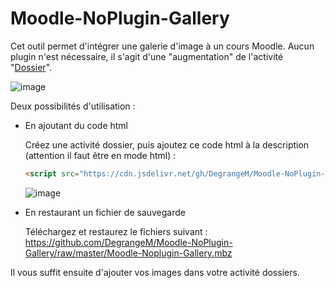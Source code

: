 # Moodle-NoPlugin-Gallery

Cet outil permet d'intégrer une galerie d'image à un cours Moodle. Aucun plugin n'est nécessaire, il s'agit d'une "augmentation" de l'activité "[Dossier](https://github.com/DegrangeM/Moodle-NoPlugin-Gallery/assets/53106394/0a0d6d56-f6b3-4971-bce2-f1c052e0a786)". 

![image](https://github.com/DegrangeM/Moodle-NoPlugin-Gallery/assets/53106394/2393327e-becd-4ad0-b060-9f404df18032)

Deux possibilités d'utilisation :

- En ajoutant du code html

  Créez une activité dossier, puis ajoutez ce code html à la description (attention il faut être en mode html) :

  ```html
  <script src="https://cdn.jsdelivr.net/gh/DegrangeM/Moodle-NoPlugin-Gallery/script.js"></script>
  ```

  ![image](https://github.com/DegrangeM/Moodle-NoPlugin-Gallery/assets/53106394/7b741f44-9240-4863-96f5-6a9e625a2584)


- En restaurant un fichier de sauvegarde
  
  Téléchargez et restaurez le fichiers suivant : https://github.com/DegrangeM/Moodle-NoPlugin-Gallery/raw/master/Moodle-Noplugin-Gallery.mbz

Il vous suffit ensuite d'ajouter vos images dans votre activité dossiers.
